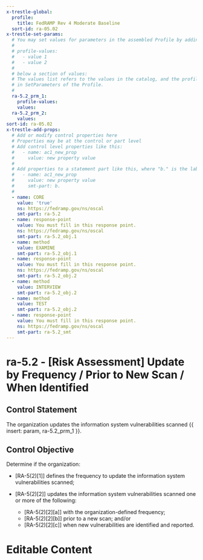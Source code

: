 ```yaml
---
x-trestle-global:
  profile:
    title: FedRAMP Rev 4 Moderate Baseline
  sort-id: ra-05.02
x-trestle-set-params:
  # You may set values for parameters in the assembled Profile by adding
  #
  # profile-values:
  #   - value 1
  #   - value 2
  #
  # below a section of values:
  # The values list refers to the values in the catalog, and the profile-values represent values
  # in SetParameters of the Profile.
  #
  ra-5.2_prm_1:
    profile-values:
    values:
  ra-5.2_prm_2:
    values:
sort-id: ra-05.02
x-trestle-add-props:
  # Add or modify control properties here
  # Properties may be at the control or part level
  # Add control level properties like this:
  #   - name: ac1_new_prop
  #     value: new property value
  #
  # Add properties to a statement part like this, where "b." is the label of the target statement part
  #   - name: ac1_new_prop
  #     value: new property value
  #     smt-part: b.
  #
  - name: CORE
    value: 'true'
    ns: https://fedramp.gov/ns/oscal
    smt-part: ra-5.2
  - name: response-point
    value: You must fill in this response point.
    ns: https://fedramp.gov/ns/oscal
    smt-part: ra-5.2_obj.1
  - name: method
    value: EXAMINE
    smt-part: ra-5.2_obj.1
  - name: response-point
    value: You must fill in this response point.
    ns: https://fedramp.gov/ns/oscal
    smt-part: ra-5.2_obj.2
  - name: method
    value: INTERVIEW
    smt-part: ra-5.2_obj.2
  - name: method
    value: TEST
    smt-part: ra-5.2_obj.2
  - name: response-point
    value: You must fill in this response point.
    ns: https://fedramp.gov/ns/oscal
    smt-part: ra-5.2_smt
---
```


# ra-5.2 - \[Risk Assessment\] Update by Frequency / Prior to New Scan / When Identified

## Control Statement

The organization updates the information system vulnerabilities scanned {{ insert: param, ra-5.2_prm_1 }}.

## Control Objective

Determine if the organization:

- \[RA-5(2)[1]\] defines the frequency to update the information system vulnerabilities scanned;

- \[RA-5(2)[2]\] updates the information system vulnerabilities scanned one or more of the following:

  - \[RA-5(2)[2][a]\] with the organization-defined frequency;
  - \[RA-5(2)[2][b]\] prior to a new scan; and/or
  - \[RA-5(2)[2][c]\] when new vulnerabilities are identified and reported.

# Editable Content

<!-- Make additions and edits below -->
<!-- The above represents the contents of the control as received by the profile, prior to additions. -->
<!-- If the profile makes additions to the control, they will appear below. -->
<!-- The above markdown may not be edited but you may edit the content below, and/or introduce new additions to be made by the profile. -->
<!-- If there is a yaml header at the top, parameter values may be edited. Use --set-parameters to incorporate the changes during assembly. -->
<!-- The content here will then replace what is in the profile for this control, after running profile-assemble. -->
<!-- The added parts in the profile for this control are below.  You may edit them and/or add new ones. -->
<!-- Each addition must have a heading either of the form ## Control my_addition_name -->
<!-- or ## Part a. (where the a. refers to one of the control statement labels.) -->
<!-- "## Control" parts are new parts added after the statement part. -->
<!-- "## Part" parts are new parts added into the top-level statement part with that label. -->
<!-- Subparts may be added with nested hash levels of the form ### My Subpart Name -->
<!-- underneath the parent ## Control or ## Part being added -->
<!-- See https://ibm.github.io/compliance-trestle/tutorials/ssp_profile_catalog_authoring/ssp_profile_catalog_authoring for guidance. -->

